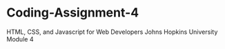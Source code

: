 # Coding-Assignment-4
HTML, CSS, and Javascript for Web Developers Johns Hopkins University Module 4 
